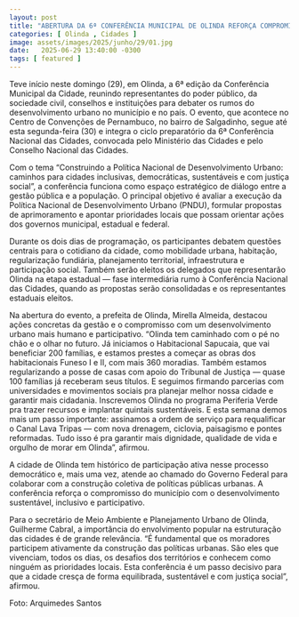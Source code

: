 ```yaml
---
layout: post
title: "ABERTURA DA 6ª CONFERÊNCIA MUNICIPAL DE OLINDA REFORÇA COMPROMISSO COM O DESENVOLVIMENTO URBANO INCLUSIVO"
categories: [ Olinda , Cidades ]
image: assets/images/2025/junho/29/01.jpg
date:   2025-06-29 13:40:00 -0300
tags: [ featured ]
---
```

Teve início neste domingo (29), em Olinda, a 6ª edição da Conferência Municipal da Cidade, reunindo representantes do poder público, da sociedade civil, conselhos e instituições para debater os rumos do desenvolvimento urbano no município e no país. O evento, que acontece no Centro de Convenções de Pernambuco, no bairro de Salgadinho, segue até esta segunda-feira (30) e integra o ciclo preparatório da 6ª Conferência Nacional das Cidades, convocada pelo Ministério das Cidades e pelo Conselho Nacional das Cidades.

Com o tema “Construindo a Política Nacional de Desenvolvimento Urbano: caminhos para cidades inclusivas, democráticas, sustentáveis e com justiça social”, a conferência funciona como espaço estratégico de diálogo entre a gestão pública e a população. O principal objetivo é avaliar a execução da Política Nacional de Desenvolvimento Urbano (PNDU), formular propostas de aprimoramento e apontar prioridades locais que possam orientar ações dos governos municipal, estadual e federal.

Durante os dois dias de programação, os participantes debatem questões centrais para o cotidiano da cidade, como mobilidade urbana, habitação, regularização fundiária, planejamento territorial, infraestrutura e participação social. Também serão eleitos os delegados que representarão Olinda na etapa estadual — fase intermediária rumo à Conferência Nacional das Cidades, quando as propostas serão consolidadas e os representantes estaduais eleitos.

Na abertura do evento, a prefeita de Olinda, Mirella Almeida, destacou ações concretas da gestão e o compromisso com um desenvolvimento urbano mais humano e participativo. “Olinda tem caminhado com o pé no chão e o olhar no futuro. Já iniciamos o Habitacional Sapucaia, que vai beneficiar 200 famílias, e estamos prestes a começar as obras dos habitacionais Funeso I e II, com mais 360 moradias. Também estamos regularizando a posse de casas com apoio do Tribunal de Justiça — quase 100 famílias já receberam seus títulos. E seguimos firmando parcerias com universidades e movimentos sociais pra planejar melhor nossa cidade e garantir mais cidadania. Inscrevemos Olinda no programa Periferia Verde pra trazer recursos e implantar quintais sustentáveis. E esta semana demos mais um passo importante: assinamos a ordem de serviço para requalificar o Canal Lava Tripas — com nova drenagem, ciclovia, paisagismo e pontes reformadas. Tudo isso é pra garantir mais dignidade, qualidade de vida e orgulho de morar em Olinda”, afirmou.

A cidade de Olinda tem histórico de participação ativa nesse processo democrático e, mais uma vez, atende ao chamado do Governo Federal para colaborar com a construção coletiva de políticas públicas urbanas. A conferência reforça o compromisso do município com o desenvolvimento sustentável, inclusivo e participativo.

Para o secretário de Meio Ambiente e Planejamento Urbano de Olinda, Guilherme Cabral, a importância do envolvimento popular na estruturação das cidades é de grande relevância. “É fundamental que os moradores participem ativamente da construção das políticas urbanas. São eles que vivenciam, todos os dias, os desafios dos territórios e conhecem como ninguém as prioridades locais. Esta conferência é um passo decisivo para que a cidade cresça de forma equilibrada, sustentável e com justiça social”, afirmou.

Foto: Arquimedes Santos
